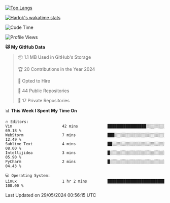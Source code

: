 [![Top Langs](https://github-readme-stats.vercel.app/api/top-langs/?username=remisiki&theme=dracula&layout=compact&hide=Jupyter%20Notebook,CSS,HTML&langs_count=10&exclude_repo=GMM-Demux-GUI)](https://github.com/anuraghazra/github-readme-stats)

[![Harlok's wakatime stats](https://github-readme-stats.vercel.app/api/wakatime?username=@remisiki&theme=dracula&layout=compact&langs_count=10&hide=other,html,css,text,json,markdown,jupyter)](https://github.com/anuraghazra/github-readme-stats)

<!--START_SECTION:waka-->
![Code Time](http://img.shields.io/badge/Code%20Time-822%20hrs%2026%20mins-blue)

![Profile Views](http://img.shields.io/badge/Profile%20Views-0-blue)

**🐱 My GitHub Data** 

> 📦 1.1 MB Used in GitHub's Storage 
 > 
> 🏆 20 Contributions in the Year 2024
 > 
> 💼 Opted to Hire
 > 
> 📜 44 Public Repositories 
 > 
> 🔑 17 Private Repositories 
 > 
📊 **This Week I Spent My Time On** 

```text
🔥 Editors: 
Vim                      42 mins             █████████████████░░░░░░░░   69.18 % 
WebStorm                 7 mins              ███░░░░░░░░░░░░░░░░░░░░░░   12.49 % 
Sublime Text             4 mins              ██░░░░░░░░░░░░░░░░░░░░░░░   08.00 % 
Intellijidea             3 mins              █░░░░░░░░░░░░░░░░░░░░░░░░   05.90 % 
PyCharm                  2 mins              █░░░░░░░░░░░░░░░░░░░░░░░░   04.43 % 

💻 Operating System: 
Linux                    1 hr 2 mins         █████████████████████████   100.00 % 
```


 Last Updated on 29/05/2024 00:56:15 UTC
<!--END_SECTION:waka-->
